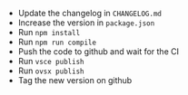 - Update the changelog in `CHANGELOG.md`
- Increase the version in `package.json`
- Run `npm install`
- Run `npm run compile`
- Push the code to github and wait for the CI
- Run `vsce publish`
- Run `ovsx publish`
- Tag the new version on github
